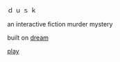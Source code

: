 ｄ ｕ ｓ ｋ

an interactive fiction murder mystery

built on [dream](https://github.com/incompl/dream)

[play](http://dusk.incompl.com)